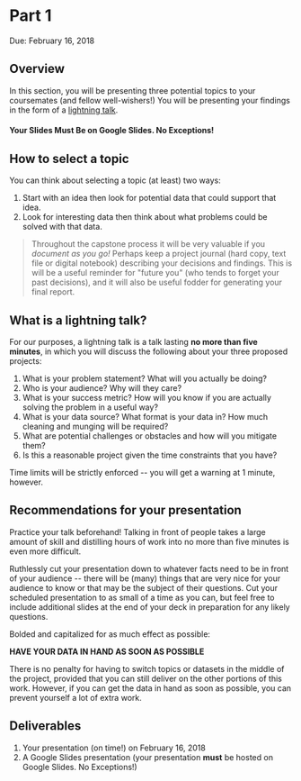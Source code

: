 # Part 1

Due: February 16, 2018

## Overview

In this section, you will be presenting three potential topics to your coursemates (and fellow well-wishers!) You will be presenting your findings in the form of a [lightning talk](https://en.wikipedia.org/wiki/Lightning_talk). 

#### Your Slides Must Be on Google Slides. No Exceptions!

## How to select a topic

You can think about selecting a topic (at least) two ways:

1. Start with an idea then look for potential data that could support that idea.
2. Look for interesting data then think about what problems could be solved with that data.

> Throughout the capstone process it will be very valuable if you *document as you go!*  Perhaps keep a project journal (hard copy, text file or digital notebook) describing your decisions and findings.  This is will be a useful reminder for "future you" (who tends to forget your past decisions), and it will also be useful fodder for generating your final report.

## What is a lightning talk?

For our purposes, a lightning talk is a talk lasting **no more than five minutes**, in which you will discuss the following about your three proposed projects:

1. What is your problem statement?  What will you actually be doing?
2. Who is your audience?  Why will they care?
3. What is your success metric?  How will you know if you are actually solving the problem in a useful way?
4. What is your data source?  What format is your data in?  How much cleaning and munging will be required?
5. What are potential challenges or obstacles and how will you mitigate them?
6. Is this a reasonable project given the time constraints that you have?

Time limits will be strictly enforced -- you will get a warning at 1 minute, however.

## Recommendations for your presentation

Practice your talk beforehand! Talking in front of people takes a large amount of skill and distilling hours of work into no more than five minutes is even more difficult. 

Ruthlessly cut your presentation down to whatever facts need to be in front of your audience -- there will be (many) things that are very nice for your audience to know or that may be the subject of their questions. Cut your scheduled presentation to as small of a time as you can, but feel free to include additional slides at the end of your deck in preparation for any likely questions. 

Bolded and capitalized for as much effect as possible:

**HAVE YOUR DATA IN HAND AS SOON AS POSSIBLE**

There is no penalty for having to switch topics or datasets in the middle of the project, provided that you can still deliver on the other portions of this work. However, if you can get the data in hand as soon as possible, you can prevent yourself a lot of extra work. 

## Deliverables

1. Your presentation (on time!) on February 16, 2018 
2. A Google Slides presentation (your presentation **must** be hosted on Google Slides. No Exceptions!)
